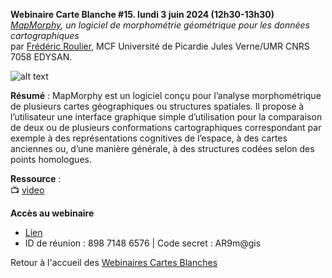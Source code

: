 **Webinaire Carte Blanche #15. lundi 3 juin 2024 (12h30-13h30)** </br>
_[MapMorphy](https://mapmorphy.fr/), un logiciel de morphométrie géométrique pour les données cartographiques_ </br>
par [Frédéric Roulier](https://www.u-picardie.fr/edysan/_listing-personnel/frederic-roulier/), MCF Université de Picardie Jules Verne/UMR CNRS 7058 EDYSAN.

![alt text](https://raw.githubusercontent.com/magisAR9/webinaires/main/affiche_webinaire_roulier.png)

**Résumé** : MapMorphy est un logiciel conçu pour l’analyse morphométrique de plusieurs cartes géographiques ou structures spatiales. Il propose à l’utilisateur une interface graphique simple d’utilisation pour la comparaison de deux ou de plusieurs conformations cartographiques correspondant par exemple à des représentations cognitives de l’espace, à des cartes anciennes ou, d’une manière générale, à des structures codées selon des points homologues.

**Ressource** : </br>
📺 [video](https://bit.ly/3Kqxqo8)

**Accès au webinaire**
- [Lien](https://univ-eiffel.zoom.us/j/89871486576) </br>
- ID de réunion : 898 7148 6576 | Code secret : AR9m@gis </br>

Retour à l'accueil des [Webinaires Cartes Blanches](https://github.com/magisAR9/webinaires)
